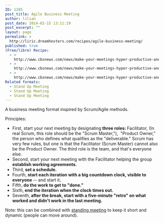 ```yaml
---
ID: 1285
post_title: Agile Business Meeting
author: lilian
post_date: 2014-02-15 13:11:19
post_excerpt: ""
layout: page
permalink: >
  http://liric.dreamhosters.com/recipes/agile-business-meeting/
published: true
(Free/libre) Recipe:
  - >
    http://www.cbsnews.com/news/make-your-meetings-hyper-productive-and-fun/
  - >
    http://www.cbsnews.com/news/make-your-meetings-hyper-productive-and-fun/
  - >
    http://www.cbsnews.com/news/make-your-meetings-hyper-productive-and-fun/
Related formats:
  - Stand Up Meeting
  - Stand Up Meeting
  - Stand Up Meeting
---
```

A business meeting format inspired by Scrum/Agile methods.

Principles:
<ul>
	<li>First, start your next meeting by designating<b> three roles: </b>Facilitator, (In real Scrum, this role should be the "Scrum Master,"),  "Product Owner," the person who defines what qualifies as the "deliverable." Scrum has very few rules, but one is that the Facilitator (Scrum Master) cannot also be the Product Owner. The third role is the team, and that's everyone else.</li>
	<li>Second, start your next meeting with the Facilitator helping the group<b> establish working agreements. </b></li>
	<li>Third,<b><b> set a schedule. </b></b></li>
	<li>Fourth,<b><b><b> start each iteration with a big countdown clock, visible to everyone </b></b></b>-- and start it<b><b><b>. </b></b></b></li>
	<li>Fifth,<b><b><b><b> do the work to get to "done." </b></b></b></b></li>
	<li>Sixth,<b><b><b><b> end the iteration when the clock times out. </b></b></b></b></li>
	<li><b><b><b><b></b></b></b></b>Seventh,<b> after the break, start with a five-minute "retro" on what worked and didn't work in the last meeting.</b></li>
</ul>
Note: this can be combined with <a title="Stand Up Meeting" href="http://www.co-creative-recipes.cc/recipes/stand-up-meeting/">standing meeting</a> to keep it short and dynamic (people can move around).